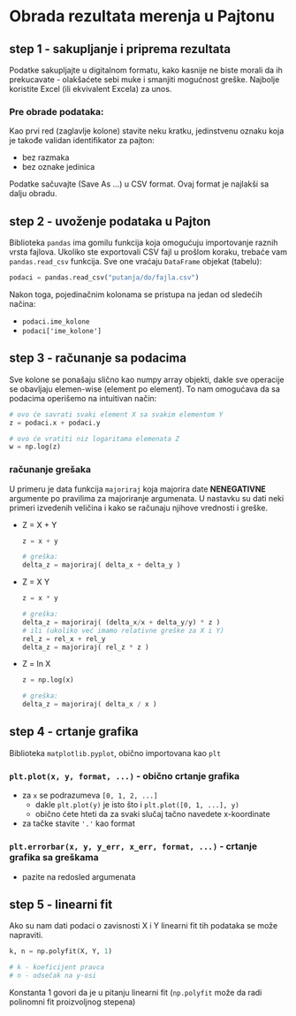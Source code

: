 # Obrada rezultata merenja u Pajtonu

## step 1 - sakupljanje i priprema rezultata

Podatke sakupljajte u digitalnom formatu, kako kasnije ne biste morali da ih prekucavate - olakšaćete sebi muke i smanjiti mogućnost greške.
Najbolje koristite Excel (ili ekvivalent Excela) za unos.

### Pre obrade podataka:

Kao prvi red (zaglavlje kolone) stavite neku kratku, jedinstvenu oznaku koja je takođe validan identifikator za pajton:
- bez razmaka
- bez oznake jedinica

Podatke sačuvajte (Save As ...) u CSV format. Ovaj format je najlakši sa dalju obradu.

## step 2 - uvoženje podataka u Pajton

Biblioteka `pandas` ima gomilu funkcija koja omogućuju importovanje raznih vrsta fajlova. Ukoliko ste exportovali CSV fajl u prošlom koraku,
trebaće vam `pandas.read_csv` funkcija. Sve one vraćaju `DataFrame` objekat (tabelu):

```py
podaci = pandas.read_csv("putanja/do/fajla.csv")
```

Nakon toga, pojedinačnim kolonama se pristupa na jedan od sledećih načina:
- `podaci.ime_kolone`
- `podaci['ime_kolone']`

## step 3 - računanje sa podacima

Sve kolone se ponašaju slično kao numpy array objekti, dakle sve operacije se obavljaju elemen-wise (element po element). 
To nam omogućava da sa podacima operišemo na intuitivan način:

```py
# ovo će savrati svaki element X sa svakim elementom Y
z = podaci.x + podaci.y

# ovo će vratiti niz logaritama elemenata Z
w = np.log(z)
```

### računanje grešaka

U primeru je data funkcija `majoriraj` koja majorira date **NENEGATIVNE** argumente po pravilima za majoriranje argumenata. U nastavku su dati neki primeri izvedenih veličina i kako se računaju njihove vrednosti i greške.

- Z = X + Y

  ```py
  z = x + y

  # greška:
  delta_z = majoriraj( delta_x + delta_y )
  ```

- Z = X Y

  ```py
  z = x * y

  # greška:
  delta_z = majoriraj( (delta_x/x + delta_y/y) * z )
  # ili (ukoliko već imamo relativne greške za X i Y)
  rel_z = rel_x + rel_y
  delta_z = majoriraj( rel_z * z )
  ```

- Z = ln X

  ```py
  z = np.log(x)

  # greška:
  delta_z = majoriraj( delta_x / x )
  ```



## step 4 - crtanje grafika

Biblioteka `matplotlib.pyplot`, obično importovana kao `plt`

### `plt.plot(x, y, format, ...)` - obično crtanje grafika

- za `x` se podrazumeva `[0, 1, 2, ...]`
  - dakle `plt.plot(y)` je isto što i `plt.plot([0, 1, ...], y)`
  - obično ćete hteti da za svaki slučaj tačno navedete x-koordinate
- za tačke stavite `'.'` kao format

### `plt.errorbar(x, y, y_err, x_err, format, ...)` - crtanje grafika sa greškama

- pazite na redosled argumenata

## step 5 - linearni fit

Ako su nam dati podaci o zavisnosti X i Y linearni fit tih podataka se može napraviti.

```py
k, n = np.polyfit(X, Y, 1)

# k - koeficijent pravca
# n - odsečak na y-osi
```

Konstanta 1 govori da je u pitanju linearni fit (`np.polyfit` može da radi polinomni fit proizvoljnog stepena) 
